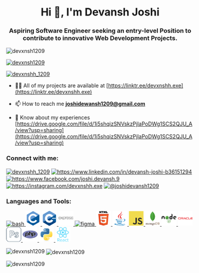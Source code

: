 <h1 align="center">Hi 👋, I'm Devansh Joshi</h1>
<h3 align="center">Aspiring Software Engineer seeking an entry-level Position to contribute to innovative Web Development Projects.</h3>

<p align="left"> <img src="https://komarev.com/ghpvc/?username=devxnsh1209&label=Profile%20views&color=0e75b6&style=flat" alt="devxnsh1209" /> </p>

<p align="left"> <a href="https://github.com/ryo-ma/github-profile-trophy"><img src="https://github-profile-trophy.vercel.app/?username=devxnsh1209" alt="devxnsh1209" /></a> </p>

<p align="left"> <a href="https://twitter.com/devxnshh_1209" target="blank"><img src="https://img.shields.io/twitter/follow/devxnshh_1209?logo=twitter&style=for-the-badge" alt="devxnshh_1209" /></a> </p>

- 👨‍💻 All of my projects are available at [https://linktr.ee/devxnshh.exe](https://linktr.ee/devxnshh.exe)

- 📫 How to reach me **joshidewansh1209@gmail.com**

- 📄 Know about my experiences [https://drive.google.com/file/d/1i5shqizSNVskzPjIaPoDWg1SCS2QJU_A/view?usp=sharing](https://drive.google.com/file/d/1i5shqizSNVskzPjIaPoDWg1SCS2QJU_A/view?usp=sharing)

<h3 align="left">Connect with me:</h3>
<p align="left">
<a href="https://twitter.com/devxnshh_1209" target="blank"><img align="center" src="https://raw.githubusercontent.com/rahuldkjain/github-profile-readme-generator/master/src/images/icons/Social/twitter.svg" alt="devxnshh_1209" height="30" width="40" /></a>
<a href="https://linkedin.com/in/https://www.linkedin.com/in/devansh-joshi-b36151294" target="blank"><img align="center" src="https://raw.githubusercontent.com/rahuldkjain/github-profile-readme-generator/master/src/images/icons/Social/linked-in-alt.svg" alt="https://www.linkedin.com/in/devansh-joshi-b36151294" height="30" width="40" /></a>
<a href="https://fb.com/https://www.facebook.com/joshi.devansh.9" target="blank"><img align="center" src="https://raw.githubusercontent.com/rahuldkjain/github-profile-readme-generator/master/src/images/icons/Social/facebook.svg" alt="https://www.facebook.com/joshi.devansh.9" height="30" width="40" /></a>
<a href="https://instagram.com/https://instagram.com/devxnshh.exe" target="blank"><img align="center" src="https://raw.githubusercontent.com/rahuldkjain/github-profile-readme-generator/master/src/images/icons/Social/instagram.svg" alt="https://instagram.com/devxnshh.exe" height="30" width="40" /></a>
<a href="https://www.hackerrank.com/@joshidevansh1209" target="blank"><img align="center" src="https://raw.githubusercontent.com/rahuldkjain/github-profile-readme-generator/master/src/images/icons/Social/hackerrank.svg" alt="@joshidevansh1209" height="30" width="40" /></a>
</p>

<h3 align="left">Languages and Tools:</h3>
<p align="left"> <a href="https://www.gnu.org/software/bash/" target="_blank" rel="noreferrer"> <img src="https://www.vectorlogo.zone/logos/gnu_bash/gnu_bash-icon.svg" alt="bash" width="40" height="40"/> </a> <a href="https://www.cprogramming.com/" target="_blank" rel="noreferrer"> <img src="https://raw.githubusercontent.com/devicons/devicon/master/icons/c/c-original.svg" alt="c" width="40" height="40"/> </a> <a href="https://www.w3schools.com/cpp/" target="_blank" rel="noreferrer"> <img src="https://raw.githubusercontent.com/devicons/devicon/master/icons/cplusplus/cplusplus-original.svg" alt="cplusplus" width="40" height="40"/> </a> <a href="https://expressjs.com" target="_blank" rel="noreferrer"> <img src="https://raw.githubusercontent.com/devicons/devicon/master/icons/express/express-original-wordmark.svg" alt="express" width="40" height="40"/> </a> <a href="https://www.figma.com/" target="_blank" rel="noreferrer"> <img src="https://www.vectorlogo.zone/logos/figma/figma-icon.svg" alt="figma" width="40" height="40"/> </a> <a href="https://www.w3.org/html/" target="_blank" rel="noreferrer"> <img src="https://raw.githubusercontent.com/devicons/devicon/master/icons/html5/html5-original-wordmark.svg" alt="html5" width="40" height="40"/> </a> <a href="https://www.java.com" target="_blank" rel="noreferrer"> <img src="https://raw.githubusercontent.com/devicons/devicon/master/icons/java/java-original.svg" alt="java" width="40" height="40"/> </a> <a href="https://developer.mozilla.org/en-US/docs/Web/JavaScript" target="_blank" rel="noreferrer"> <img src="https://raw.githubusercontent.com/devicons/devicon/master/icons/javascript/javascript-original.svg" alt="javascript" width="40" height="40"/> </a> <a href="https://www.mongodb.com/" target="_blank" rel="noreferrer"> <img src="https://raw.githubusercontent.com/devicons/devicon/master/icons/mongodb/mongodb-original-wordmark.svg" alt="mongodb" width="40" height="40"/> </a> <a href="https://nodejs.org" target="_blank" rel="noreferrer"> <img src="https://raw.githubusercontent.com/devicons/devicon/master/icons/nodejs/nodejs-original-wordmark.svg" alt="nodejs" width="40" height="40"/> </a> <a href="https://www.oracle.com/" target="_blank" rel="noreferrer"> <img src="https://raw.githubusercontent.com/devicons/devicon/master/icons/oracle/oracle-original.svg" alt="oracle" width="40" height="40"/> </a> <a href="https://www.photoshop.com/en" target="_blank" rel="noreferrer"> <img src="https://raw.githubusercontent.com/devicons/devicon/master/icons/photoshop/photoshop-line.svg" alt="photoshop" width="40" height="40"/> </a> <a href="https://www.php.net" target="_blank" rel="noreferrer"> <img src="https://raw.githubusercontent.com/devicons/devicon/master/icons/php/php-original.svg" alt="php" width="40" height="40"/> </a> <a href="https://www.python.org" target="_blank" rel="noreferrer"> <img src="https://raw.githubusercontent.com/devicons/devicon/master/icons/python/python-original.svg" alt="python" width="40" height="40"/> </a> <a href="https://reactjs.org/" target="_blank" rel="noreferrer"> <img src="https://raw.githubusercontent.com/devicons/devicon/master/icons/react/react-original-wordmark.svg" alt="react" width="40" height="40"/> </a> </p>

<p><img align="left" src="https://github-readme-stats.vercel.app/api/top-langs?username=devxnsh1209&show_icons=true&locale=en&layout=compact" alt="devxnsh1209" /></p>

<p>&nbsp;<img align="center" src="https://github-readme-stats.vercel.app/api?username=devxnsh1209&show_icons=true&locale=en" alt="devxnsh1209" /></p>

<p><img align="center" src="https://github-readme-streak-stats.herokuapp.com/?user=devxnsh1209&" alt="devxnsh1209" /></p>
